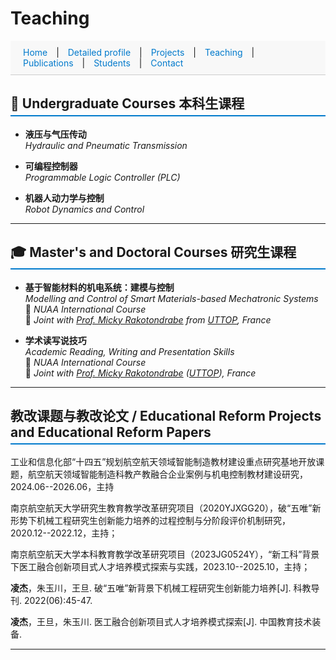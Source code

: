 # Teaching

<style>
  section {
    padding: 40px 20px;
    border-bottom: 1px solid #ddd;
  }

  #navbar a {
    margin: 0 10px;
    text-decoration: none;
    color: #007acc;
  }

  #navbar a:hover {
    text-decoration: underline;
  }

  h2 {
    border-bottom: 2px solid #007acc;
    padding-bottom: 5px;
  }
</style>


<!-- 添加顶部导航栏 -->
<div id="navbar" style="position: sticky; top: 0; background: #f8f8f8; padding: 10px; border-bottom: 1px solid #ccc;">
  <a href="index.html">Home</a> |
  <a href="Detailed profile.html">Detailed profile</a> |
  <a href="projects.html">Projects</a> |
  <a href="teaching.html">Teaching</a> |
  <a href="publications.html">Publications</a> |
  <a href="students.html">Students</a> |
  <a href="contact.html">Contact</a>
</div>

## 📘 Undergraduate Courses 本科生课程

- **液压与气压传动**  
  *Hydraulic and Pneumatic Transmission*

- **可编程控制器**  
  *Programmable Logic Controller (PLC)*

- **机器人动力学与控制**  
  *Robot Dynamics and Control*

---

## 🎓 Master's and Doctoral Courses 研究生课程

- **基于智能材料的机电系统：建模与控制**  
  *Modelling and Control of Smart Materials-based Mechatronic Systems*  
  🧭 *NUAA International Course*  
  🤝 *Joint with [Prof. Micky Rakotondrabe](http://m.rakoton.net/) from [UTTOP](https://www.uttop.fr/en/index.html), France*

- **学术读写说技巧**  
  *Academic Reading, Writing and Presentation Skills*  
  🧭 *NUAA International Course*  
  🤝 *Joint with [Prof. Micky Rakotondrabe](http://m.rakoton.net/) ([UTTOP](https://www.uttop.fr/en/index.html)), France*

---

## 教改课题与教改论文 / Educational Reform Projects and Educational Reform Papers

工业和信息化部“十四五”规划航空航天领域智能制造教材建设重点研究基地开放课题，航空航天领域智能制造科教产教融合企业案例与机电控制教材建设研究，2024.06--2026.06，主持

南京航空航天大学研究生教育教学改革研究项目（2020YJXGG20），破“五唯”新形势下机械工程研究生创新能力培养的过程控制与分阶段评价机制研究，2020.12--2022.12，主持；

南京航空航天大学本科教育教学改革研究项目（2023JG0524Y），“新工科”背景下医工融合创新项目式人才培养模式探索与实践，2023.10--2025.10，主持；

**凌杰**，朱玉川，王旦. 破“五唯”新背景下机械工程研究生创新能力培养[J]. 科教导刊. 2022(06):45-47.

**凌杰**，王旦，朱玉川. 医工融合创新项目式人才培养模式探索[J]. 中国教育技术装备.

---

